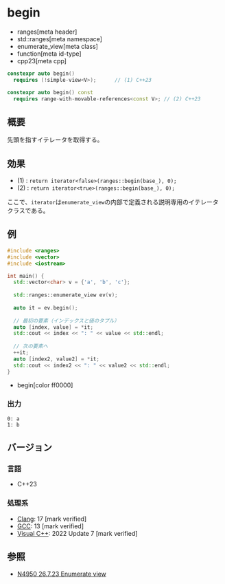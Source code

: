# begin
* ranges[meta header]
* std::ranges[meta namespace]
* enumerate_view[meta class]
* function[meta id-type]
* cpp23[meta cpp]

```cpp
constexpr auto begin()
  requires (!simple-view<V>);      // (1) C++23

constexpr auto begin() const
  requires range-with-movable-references<const V>; // (2) C++23
```

## 概要

先頭を指すイテレータを取得する。

## 効果

- (1) : `return iterator<false>(ranges::begin(base_), 0);`
- (2) : `return iterator<true>(ranges::begin(base_), 0);`

ここで、`iterator`は`enumerate_view`の内部で定義される説明専用のイテレータクラスである。

## 例
```cpp example
#include <ranges>
#include <vector>
#include <iostream>

int main() {
  std::vector<char> v = {'a', 'b', 'c'};
  
  std::ranges::enumerate_view ev(v);
  
  auto it = ev.begin();
  
  // 最初の要素（インデックスと値のタプル）
  auto [index, value] = *it;
  std::cout << index << ": " << value << std::endl;
  
  // 次の要素へ
  ++it;
  auto [index2, value2] = *it;
  std::cout << index2 << ": " << value2 << std::endl;
}
```
* begin[color ff0000]

### 出力
```
0: a
1: b
```

## バージョン
### 言語
- C++23

### 処理系
- [Clang](/implementation.md#clang): 17 [mark verified]
- [GCC](/implementation.md#gcc): 13 [mark verified]
- [Visual C++](/implementation.md#visual_cpp): 2022 Update 7 [mark verified]

## 参照
- [N4950 26.7.23 Enumerate view](https://timsong-cpp.github.io/cppwp/n4950/range.enumerate)
